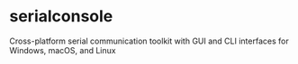 # serialconsole
Cross-platform serial communication toolkit with GUI and CLI interfaces for Windows, macOS, and Linux
